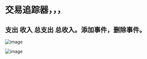 # 交易追踪器，，，
## 支出  收入  总支出  总收入。添加事件，删除事件。

![image](https://github.com/SlinkX/utils/assets/144294415/f3a6de01-858c-4560-a0a2-bbe53e69d333)

![image](https://github.com/SlinkX/utils/assets/144294415/1ca7e458-276e-40d8-abfb-8e1b5ffe75b0)

